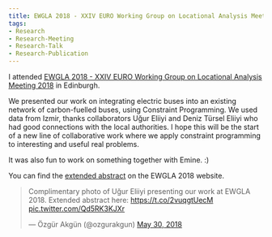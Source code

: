 ```yaml
---
title: EWGLA 2018 - XXIV EURO Working Group on Locational Analysis Meeting 2018
tags:
- Research
- Research-Meeting
- Research-Talk
- Research-Publication
---
```


I attended [EWGLA 2018 - XXIV EURO Working Group on Locational Analysis Meeting 2018](http://www.maths.ed.ac.uk/ewgla/) in Edinburgh.

We presented our work on integrating electric buses into an existing network of carbon-fuelled buses, using Constraint Programming. We used data from Izmir, thanks collaborators Uğur Eliiyi and Deniz Türsel Eliiyi who had good connections with the local authorities. I hope this will be the start of a new line of collaborative work where we apply constraint programming to interesting and useful real problems.

It was also fun to work on something together with Emine. :)

You can find the [extended abstract](http://www.maths.ed.ac.uk/ewgla/EWGLA_XXIV_Program.pdf#page=67) on the EWGLA 2018 website.

<blockquote class="twitter-tweet" data-conversation="none" data-lang="en"><p lang="en" dir="ltr">Complimentary photo of Uğur Eliiyi presenting our work at EWGLA 2018. Extended abstract here: <a href="https://t.co/2vuqgtUecM">https://t.co/2vuqgtUecM</a> <a href="https://t.co/Qd5RK3KJXr">pic.twitter.com/Qd5RK3KJXr</a></p>&mdash; Özgür Akgün (@ozgurakgun) <a href="https://twitter.com/ozgurakgun/status/1001674236304424961?ref_src=twsrc%5Etfw">May 30, 2018</a></blockquote>
<script async src="https://platform.twitter.com/widgets.js" charset="utf-8"></script>

